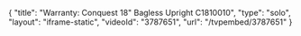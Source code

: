 {
    "title": "Warranty: Conquest 18\" Bagless Upright C1810010",
    "type": "solo",
    "layout": "iframe-static",
    "videoId": "3787651",
    "url": "\/tvpembed\/3787651"
}